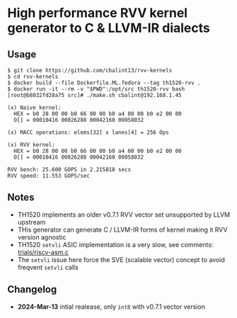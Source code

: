 
# High performance RVV kernel generator to C & LLVM-IR dialects


## Usage

```
$ git clone https://github.com/cbalint13/rvv-kernels
$ cd rvv-kernels
$ docker build --file Dockerfile.ML.fedora --tag th1520-rvv .
$ docker run -it --rm -v "$PWD":/opt/src th1520-rvv bash
[root@b8032fd28a75 src]# ./make.sh cbalint@192.168.1.45

(x) Naive kernel:
  HEX = b0 28 00 00 b0 66 00 00 b0 a4 00 00 b0 e2 00 00
  O[] = 00010416 00026288 00042160 00058032

(x) MACC operations: elems[32] x lanes[4] = 256 Ops

(x) RVV kernel:
  HEX = b0 28 00 00 b0 66 00 00 b0 a4 00 00 b0 e2 00 00
  O[] = 00010416 00026288 00042160 00058032

RVV bench: 25.600 GOPS in 2.215818 secs
RVV speed: 11.553 GOPS/sec
```

## Notes

  * TH1520 implements an older v0.7.1 RVV vector set unsupported by LLVM upstream
  * THis generator can generate C / LLVM-IR forms of kernel making it RVV version agnostic
  * TH1520 ```setvli``` ASIC implementation is a very slow, see comments: [trials/riscv-asm.c](trials/riscv-asm.c)
  * The ```setvli``` issue here force the SVE (scalable vector) concept to avoid freqvent ```setvli``` calls


## Changelog

  * **2024-Mar-13** intial realease, only ```int8``` with v0.7.1 vector version
